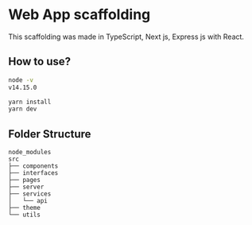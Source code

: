 # Web App scaffolding

This scaffolding was made in TypeScript, Next js, Express js with React.

## How to use?

```bash
node -v
v14.15.0

yarn install
yarn dev
```

## Folder Structure

```
node_modules
src
├── components
├── interfaces
├── pages
├── server
├── services
│   └── api
├── theme
└── utils
```
